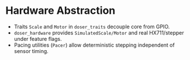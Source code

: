 # Hardware Abstraction

- Traits `Scale` and `Motor` in `doser_traits` decouple core from GPIO.
- `doser_hardware` provides `SimulatedScale/Motor` and real HX711/stepper under feature flags.
- Pacing utilities (`Pacer`) allow deterministic stepping independent of sensor timing.
